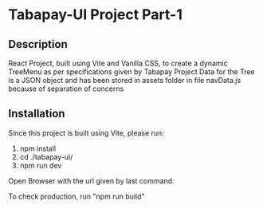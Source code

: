 # Tabapay-UI Project Part-1 #

## Description ##
React Project, built using Vite and Vanilla CSS, to create a dynamic TreeMenu as per specifications given by Tabapay Project
Data for the Tree is a JSON object and has been stored in assets folder in file navData.js because of separation of concerns

## Installation ##
Since this project is built using Vite, please run:
1. npm install
2. cd ./tabapay-ui/
3. npm run dev

Open Browser with the url given by last command.

To check production, run "npm run build"

